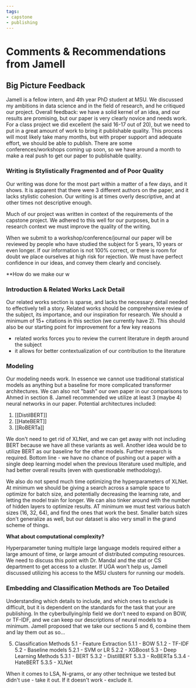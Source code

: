 ```yaml
---
tags: 
- capstone
- publishing
---
```

# Comments & Recommendations from Jamell
## Big Picture Feedback 
Jamell is a fellow intern, and 4th year PhD student at MSU. We discussed my ambitions in data science and in the field of research, and he critiqued our project. Overall feedback: we have a solid kernel of an idea, and our results are promising, but our paper is very clearly novice and needs work. For a class project we did excellent (he said 16-17 out of 20), but we need to put in a great amount of work to bring it publishable quality. This process will most likely take many months, but with proper support and adequate effort, we should be able to publish. There are some conferences/workshops coming up soon, so we have around a month to make a real push to get our paper to publishable quality. 

### Writing is Stylistically Fragmented and of Poor Quality 
Our writing was done for the most part within a matter of a few days, and it shows. It is apparent that there were 3 different authors on the paper, and it lacks stylistic cohesion. Our writing is at times overly descriptive, and at other times not descriptive enough. 

Much of our project was written in context of the requirements of the capstone project. We adhered to this well for our purposes, but in a research context we must improve the quality of the writing. 

When we submit to a workshop/conference/journal our paper will be reviewed by people who have studied the subject for 5 years, 10 years or even longer. If our information is not 100% correct, or there is room for doubt we place ourselves at high risk for rejection. We must have perfect confidence in our ideas, and convey them clearly and concisely.  

**How do we make our w

### Introduction & Related Works Lack Detail 
Our related works section is sparse, and lacks the necessary detail needed to effectively tell a story. Related works should be comprehensive review of the subject, its importance, and our inspiration for research. We should a minimum of 15+ citations in this section (we currently have 2). This should also be our starting point for improvement for a few key reasons
- related works forces you to review the current literature in depth around the subject 
- it allows for better contextualization of our contribution to the literature 

### Modeling 
Our modeling needs work. In essence we cannot use traditional statistical models as anything but a baseline for more complicated transformer architectures. We can also not "bash" our own paper in our comparisons to Ahmed in section 8. Jamell recommended we utilize at least 3 (maybe 4) neural networks in our paper. Potential architectures included: 

1. [[DistilBERT]]
2. [[HateBERT]]
3. [[RoBERTa]]

We don't need to get rid of XLNet, and we can get away with not including BERT because we have all these variants as well. Another idea would be to utilize BERT as our baseline for the other models. Further research is required. Bottom line - we have no chance of pushing out a paper with a single deep learning model when the previous literature used multiple, and had better overall results (even with questionable methodology). 

We also do not spend much time optimizing the hyperparameters of XLNet. At minimum we should be giving a search across a sample space to optimize for batch size, and potentially decreasing the learning rate, and letting the model train for longer. We can also tinker around with the number of hidden layers to optimize results. AT minimum we must test various batch sizes (16, 32, 64), and find the ones that work the best. Smaller batch sizes don't generalize as well, but our dataset is also very small in the grand scheme of things. 

**What about computational complexity?**

Hyperparameter tuning multiple large language models required either a large amount of time, or large amount of distributed computing resources. We need to discuss this point with Dr. Mandal and the stat or CS department to get access to a cluster. If UGA won't help us, Jamell discussed utilizing his access to the MSU clusters for running our models. 

### Embedding and Classification Methods are Too Detailed
Understanding which details to include, and which ones to exclude is difficult, but it is dependent on the standards for the task that your are publishing. In the cyberbullying/nlp field we don't need to expand on BOW, or TF-IDF, and we can keep our descriptions of neural models to a minimum. Jamell proposed that we take our sections 5 and 6, combine them and lay them out as so...

5. Classification Methods
	5.1 -  Feature Extraction 
		5.1.1 - BOW
		5.1.2 - TF-IDF
	5.2 - Baseline models 
		5.2.1 - SVM or LR
		5.2.2 - XGBoost
	5.3 - Deep Learning Methods 
		5.3.1 - BERT 
		5.3.2 - DistilBERT 
		5.3.3 - RoBERTa
		5.3.4 - HateBERT
		5.3.5 - XLNet

When it comes to LSA, N-grams, or any other technique we tested but didn't use - take it out. If it doesn't work - exclude it. 